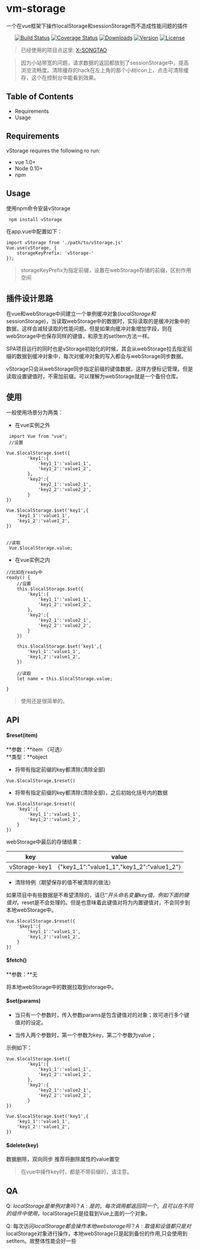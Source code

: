# vm-storage

一个在vue框架下操作localStorage和sessionStorage而不造成性能问题的插件


<p align="center">
  <a href="https://circleci.com/gh/vuejs/vue/tree/dev"><img src="https://img.shields.io/circleci/project/vuejs/vue/dev.svg" alt="Build Status"></a>
  <a href="https://codecov.io/github/vuejs/vue?branch=dev"><img src="https://img.shields.io/codecov/c/github/vuejs/vue/dev.svg" alt="Coverage Status"></a>
  <a href="https://www.npmjs.com/package/vue"><img src="https://img.shields.io/npm/dt/vue.svg" alt="Downloads"></a>
  <a href="https://www.npmjs.com/package/vue"><img src="https://img.shields.io/npm/v/vue.svg" alt="Version"></a>
  <a href="https://www.npmjs.com/package/vue"><img src="https://img.shields.io/npm/l/vue.svg" alt="License"></a>
</p>


> 已经使用的项目点这里: [X-SONGTAO](http://xiangsongtao.com "X-SONGTAO")

> 因为小站带宽的问题，请求数据的返回都放到了sessionStorage中，提高浏览流畅度。清除缓存的hack在左上角的那个小树icon上，点击可清除缓存，这个在控制台中能看到效果。


## Table of Contents

- Requirements
- Usage

## Requirements

vStorage requires the following ro run:

- vue 1.0+
- Node 0.10+
- npm 





## Usage

使用npm命令安装vStorage

```
 npm install vStorage

```




在app.vue中配置如下：

```
import vStorage from './path/to/vStorage.js'
Vue.use(vStorage, {
    storageKeyPrefix: 'vStorage-'
});
```
> storageKeyPrefix为指定前缀，设置在webStorage存储的前缀，区别作用空间

## 插件设计思路

在vue和webStorage中间建立一个单例缓冲对象($localStorage和$sessionStorage)，当读取webStorage中的数据时，实际读取的是缓冲对象中的数据，这样会减轻读取的性能问题。但是如果向缓冲对象增加字段，则在webStorage中也保存同样的键值，和原生的setItem方法一样。

SPA项目运行的同时也是vStorage初始化的时候，其会从webStorage拉去指定前缀的数据到缓冲对象中，每次对缓冲对象的写入都会与webStorage同步数据。

vStorage只会从webStorage同步指定前缀的键值数据，这样方便标记管理。但是读取设置键值时，不需加前缀。可以理解为webStorage就是一个备份仓库。



## 使用

一般使用场景分为两类：

- 在vue实例之外

```
 import Vue from "vue";
 //设置

Vue.$localStorage.$set({
        'key1':{
            'key1_1':'value1_1',
            'key1_2':'value1_2',
        },
        'key2':{
            'key2_1':'value2_1',
            'key2_2':'value2_2',
        }
})

Vue.$localStorage.$set('key1',{
    'key1_1':'value1_1',
    'key1_2':'value1_2',
})


//读取 
 Vue.$localStorage.value;

```

- 在vue实例之内

```
//比如在ready中
ready() {
 	//设置
	this.$localStorage.$set({
        'key1':{
            'key1_1':'value1_1',
            'key1_2':'value1_2',
        },
        'key2':{
            'key2_1':'value2_1',
            'key2_2':'value2_2',
        }
	})

	this.$localStorage.$set('key1',{
    	'key1_1':'value1_1',
    	'key1_2':'value1_2',
	})
	
	//读取 
	let name = this.$localStorage.value;

}

```

> 使用还是很简单的。


## API


#### $reset(item)
**参数：**item （可选）  
**类型：**object

- 将带有指定前缀的key都清除(清除全部)

```
Vue.$localStorage.$reset()
```

- 将带有指定前缀的key都清除(清除全部)，之后初始化括号内的数据

```
Vue.$localStorage.$reset({
	'key1':{
        'key1_1':'value1_1',
        'key1_2':'value1_2',
    }
})

```

webStorage中最后的存储结果：

|      key      |       value   |
| ------------- | --------------- |
|    vStorage-key1    |       {"key1_1":"value1_1","key1_2":"value1_2"}     |   


- 清除特例（期望保存的值不被清除的做法）

如果项目中有些数据是不希望清除的，请已'$'开头命名变量key值，例如下面的键值对，$reset是不会处理的。但是也意味着此键值对将为内置键值对，不会同步到本地webStorage中。

```
Vue.$localStorage.$reset({
	'$key1':{
        'key1_1':'value1_1',
        'key1_2':'value1_2',
    }
})
```

#### $fetch()
**参数：**无

将本地webStorage中的数据拉取到storage中。



#### $set(params)
- 当只有一个参数时，传入参数params是包含键值对的对象；故可进行多个键值对的设定。

- 当传入两个参数时，第一个参数为key，第二个参数为value；


示例如下：

```
Vue.$localStorage.$set({
    	'key1':{
        	'key1_1':'value1_1',
        	'key1_2':'value1_2',
    	},
    	'key2':{
        	'key2_1':'value2_1',
        	'key2_2':'value2_2',
    	}
})

Vue.$localStorage.$set('key1',{
    'key1_1':'value1_1',
    'key1_2':'value1_2',
})
```





#### $delete(key)

数据删除，双向同步
推荐将删除属性的value置空

> 在vue中操作key时，都是不带前缀的，请注意。






## QA

Q: $localStorage是单例对象吗？    
A: 是的，每次调用都返回同一个，且可以在不同的组件中使用，$localStorage只是挂载到Vue上面的一个对象。

Q: 每次访问$localStorage都会操作本地web storage吗？    
A: 取值和设值都只是对$localStorage对象进行操作，本地webStorage只是起到备份的作用,只会使用到setItem。故整体性能会好一些


